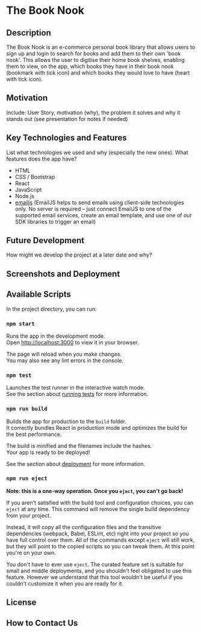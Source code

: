 # The Book Nook

## Description

The Book Nook is an e-commerce personal book library that allows users to sign up and login to search for books and add them to their own 'book nook'. This allows the user to digitise their home book shelves, enabling them to view, on the app, which books they have in their book nook (bookmark with tick icon) and which books they would love to have (heart with tick icon).

## Motivation

Include: User Story, motivation (why), the problem it solves and why it stands out (see presentation for notes if needed)


## Key Technologies and Features

List what technologies we used and why (especially the new ones). What features does the app have?

* HTML
* CSS / Bootstrap
* React
* JavaScript
* Node.js
* [emailjs](https://www.emailjs.com/docs/)   (EmailJS helps to send emails using client-side technologies only. No server is required – just connect EmailJS to one of the supported email services, create an email template, and use one of our SDK libraries to trigger an email)

## Future Development
How might we develop the project at a later date and why?

## Screenshots and Deployment


## Available Scripts

In the project directory, you can run:

### `npm start`

Runs the app in the development mode.\
Open [http://localhost:3000](http://localhost:3000) to view it in your browser.

The page will reload when you make changes.\
You may also see any lint errors in the console.

### `npm test`

Launches the test runner in the interactive watch mode.\
See the section about [running tests](https://facebook.github.io/create-react-app/docs/running-tests) for more information.

### `npm run build`

Builds the app for production to the `build` folder.\
It correctly bundles React in production mode and optimizes the build for the best performance.

The build is minified and the filenames include the hashes.\
Your app is ready to be deployed!

See the section about [deployment](https://facebook.github.io/create-react-app/docs/deployment) for more information.

### `npm run eject`

**Note: this is a one-way operation. Once you `eject`, you can't go back!**

If you aren't satisfied with the build tool and configuration choices, you can `eject` at any time. This command will remove the single build dependency from your project.

Instead, it will copy all the configuration files and the transitive dependencies (webpack, Babel, ESLint, etc) right into your project so you have full control over them. All of the commands except `eject` will still work, but they will point to the copied scripts so you can tweak them. At this point you're on your own.

You don't have to ever use `eject`. The curated feature set is suitable for small and middle deployments, and you shouldn't feel obligated to use this feature. However we understand that this tool wouldn't be useful if you couldn't customize it when you are ready for it.

## License

## How to Contact Us
